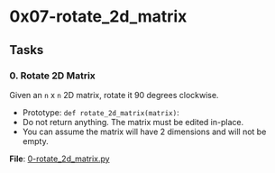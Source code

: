 # 0x07-rotate_2d_matrix

## Tasks

### 0. Rotate 2D Matrix

Given an `n` x `n` 2D matrix, rotate it 90 degrees clockwise.

- Prototype: `def rotate_2d_matrix(matrix)`:
- Do not return anything. The matrix must be edited in-place.
- You can assume the matrix will have 2 dimensions and will not be empty.

**File**: [0-rotate_2d_matrix.py](./0-rotate_2d_matrix.py)
